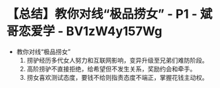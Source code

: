 # 【总结】教你对线“极品捞女” - P1 - 斌哥恋爱学 - BV1zW4y157Wg

-   教你对线“极品捞女”
    1.  捞驴经历多代女人努力和互联网影响，变异升级至兄弟们难防阶段。
    2.  高阶捞驴不直接拒绝，给希望但不发生关系，奖励约会和牵手。
    3.  捞女喜欢测试态度，要钱不给则指责态度不端正，掌握花钱主动权。